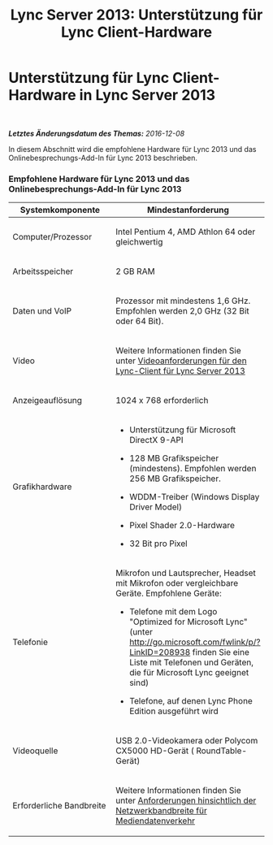 ﻿---
title: 'Lync Server 2013: Unterstützung für Lync Client-Hardware'
TOCTitle: Unterstützung für Lync Client-Hardware
ms:assetid: 91b84b67-965c-45c0-808c-bab680a5e10a
ms:mtpsurl: https://technet.microsoft.com/de-de/library/JJ688134(v=OCS.15)
ms:contentKeyID: 49890843
ms.date: 12/10/2016
mtps_version: v=OCS.15
ms.translationtype: HT
---

# Unterstützung für Lync Client-Hardware in Lync Server 2013

 

_**Letztes Änderungsdatum des Themas:** 2016-12-08_

In diesem Abschnitt wird die empfohlene Hardware für Lync 2013 und das Onlinebesprechungs-Add-In für Lync 2013 beschrieben.

### Empfohlene Hardware für Lync 2013 und das Onlinebesprechungs-Add-In für Lync 2013

<table>
<colgroup>
<col style="width: 50%" />
<col style="width: 50%" />
</colgroup>
<thead>
<tr class="header">
<th>Systemkomponente</th>
<th>Mindestanforderung</th>
</tr>
</thead>
<tbody>
<tr class="odd">
<td><p>Computer/Prozessor</p></td>
<td><p>Intel Pentium 4, AMD Athlon 64 oder gleichwertig</p></td>
</tr>
<tr class="even">
<td><p>Arbeitsspeicher</p></td>
<td><p>2 GB RAM</p></td>
</tr>
<tr class="odd">
<td><p>Daten und VoIP</p></td>
<td><p>Prozessor mit mindestens 1,6 GHz. Empfohlen werden 2,0 GHz (32 Bit oder 64 Bit).</p></td>
</tr>
<tr class="even">
<td><p>Video</p></td>
<td><p>Weitere Informationen finden Sie unter <a href="lync-server-2013-lync-client-video-requirements.md">Videoanforderungen für den Lync-Client für Lync Server 2013</a></p></td>
</tr>
<tr class="odd">
<td><p>Anzeigeauflösung</p></td>
<td><p>1024 x 768 erforderlich</p></td>
</tr>
<tr class="even">
<td><p>Grafikhardware</p></td>
<td><ul>
<li><p>Unterstützung für Microsoft DirectX 9-API</p></li>
<li><p>128 MB Grafikspeicher (mindestens). Empfohlen werden 256 MB Grafikspeicher.</p></li>
<li><p>WDDM-Treiber (Windows Display Driver Model)</p></li>
<li><p>Pixel Shader 2.0-Hardware</p></li>
<li><p>32 Bit pro Pixel</p></li>
</ul></td>
</tr>
<tr class="odd">
<td><p>Telefonie</p></td>
<td><p>Mikrofon und Lautsprecher, Headset mit Mikrofon oder vergleichbare Geräte. Empfohlene Geräte:</p>
<ul>
<li><p>Telefone mit dem Logo &quot;Optimized for Microsoft Lync&quot; (unter <a href="http://go.microsoft.com/fwlink/p/?linkid=208938">http://go.microsoft.com/fwlink/p/?LinkID=208938</a> finden Sie eine Liste mit Telefonen und Geräten, die für Microsoft Lync geeignet sind)</p></li>
<li><p>Telefone, auf denen Lync Phone Edition ausgeführt wird</p></li>
</ul></td>
</tr>
<tr class="even">
<td><p>Videoquelle</p></td>
<td><p>USB 2.0-Videokamera oder Polycom CX5000 HD-Gerät ( RoundTable-Gerät)</p></td>
</tr>
<tr class="odd">
<td><p>Erforderliche Bandbreite</p></td>
<td><p>Weitere Informationen finden Sie unter <a href="lync-server-2013-network-bandwidth-requirements-for-media-traffic.md">Anforderungen hinsichtlich der Netzwerkbandbreite für Mediendatenverkehr</a></p></td>
</tr>
</tbody>
</table>

